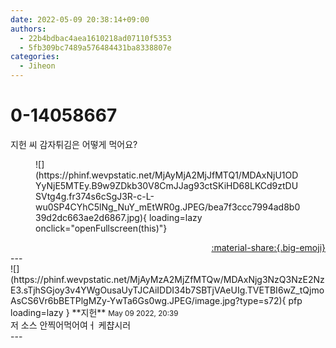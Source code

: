 ```yaml
---
date: 2022-05-09 20:38:14+09:00
authors:
  - 22b4bdbac4aea1610218ad07110f5353
  - 5fb309bc7489a576484431ba8338807e
categories:
  - Jiheon
---
```


# 0-14058667

<div class="post-container" markdown="1">
<div class="content-container md-sidebar__scrollwrap" markdown="1">

지헌 씨 감자튀김은 어떻게 먹어요?
<figure markdown="1">
![](https://phinf.wevpstatic.net/MjAyMjA2MjJfMTQ1/MDAxNjU1ODYyNjE5MTEy.B9w9ZDkb30V8CmJJag93ctSKiHD68LKCd9ztDUSVtg4g.fr374s6cSgJ3R-c-L-wu0SP4CYhC5lNg_NuY_mEtWR0g.JPEG/bea7f3ccc7994ad8b039d2dc663ae2d6867.jpg){ loading=lazy onclick="openFullscreen(this)"}
</figure>


</div>
</div>

<div style="text-align: right;" markdown="1">
<a href="https://weverse.io/fromis9/fanpost/0-14058667" style="text-align: right;">:material-share:{.big-emoji}</a>
</div>
---

<div class="comments-container md-sidebar__scrollwrap" markdown="1">
<div class="comment" markdown="1">
<div class='id-container' markdown="1">
![](https://phinf.wevpstatic.net/MjAyMzA2MjZfMTQw/MDAxNjg3NzQ3NzE2NzE3.sTjhSGjoy3v4YWgOusaUyTJCAiIDDI34b7SBTjVAeUIg.TVETBI6wZ_tQjmoAsCS6Vr6bBETPlgMZy-YwTa6Gs0wg.JPEG/image.jpg?type=s72){ pfp loading=lazy }
**<span class="artist">지헌</span>** <small>May 09 2022, 20:39</small><br>
</div>
<div class='comment-body' markdown="1">
저 소스 안찍어먹어여ㅓ 케챱시러
</div>
</div>
</div>
---
